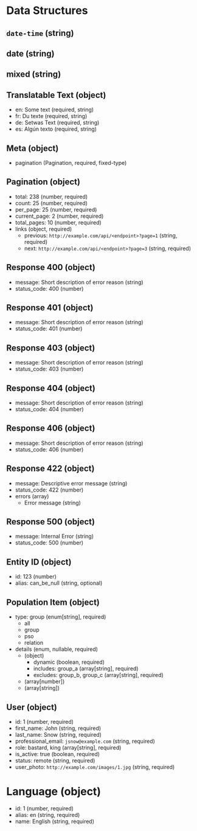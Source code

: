 # Data Structures

## `date-time` (string)

## date (string)

## mixed (string)

## Translatable Text (object)
+ en: Some text (required, string)
+ fr: Du texte (required, string)
+ de: Setwas Text (required, string)
+ es: Algún texto (required, string)

## Meta (object)
+ pagination (Pagination, required, fixed-type)

## Pagination (object)
+ total: 238 (number, required)
+ count: 25 (number, required)
+ per_page: 25 (number, required)
+ current_page: 2 (number, required)
+ total_pages: 10 (number, required)
+ links (object, required)
    + previous: `http://example.com/api/<endpoint>?page=1` (string, required)
    + next: `http://example.com/api/<endpoint>?page=3` (string, required)

## Response 400 (object)
+ message: Short description of error reason (string)
+ status_code: 400 (number)

## Response 401 (object)
+ message: Short description of error reason (string)
+ status_code: 401 (number)

## Response 403 (object)
+ message: Short description of error reason (string)
+ status_code: 403 (number)

## Response 404 (object)
+ message: Short description of error reason (string)
+ status_code: 404 (number)

## Response 406 (object)
+ message: Short description of error reason (string)
+ status_code: 406 (number)

## Response 422 (object)
+ message: Descriptive error message (string)
+ status_code: 422 (number)
+ errors (array)
    + Error message (string)

## Response 500 (object)
+ message: Internal Error (string)
+ status_code: 500 (number)

## Entity ID (object)
+ id: 123 (number)
+ alias: can_be_null (string, optional)

## Population Item (object)
+ type: group (enum[string], required)
    - all
    - group
    - pso
    - relation
+ details (enum, nullable, required)
    - (object)
        - dynamic (boolean, required)
        - includes: group_a (array[string], required)
        - excludes: group_b, group_c (array[string], required)
    - (array[number])
    - (array[string])
    
## User (object)
+ id: 1 (number, required)
+ first_name: John (string, required)
+ last_name: Snow (string, required)
+ professional_email: `jsnow@example.com` (string, required)
+ role: bastard, king (array[string], required)
+ is_active: true (boolean, required)
+ status: remote (string, required)
+ user_photo: `http://example.com/images/1.jpg` (string, required)

# Language (object)
+ id: 1 (number, required)
+ alias: en (string, required)
+ name: English (string, required)
